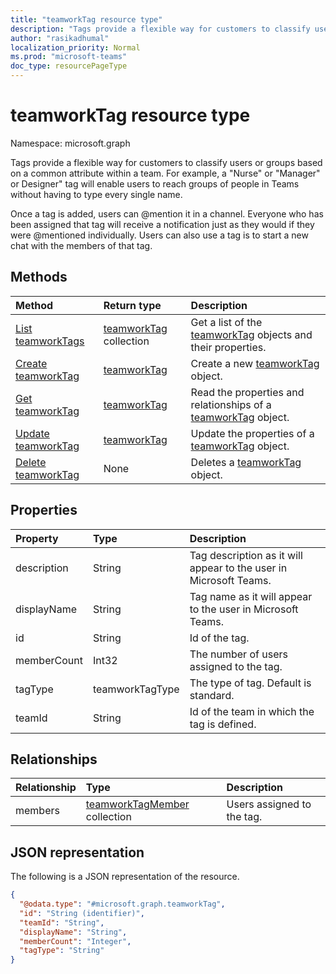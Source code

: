 ```yaml
---
title: "teamworkTag resource type"
description: "Tags provide a flexible way for customers to classify users or groups based on a common attribute"
author: "rasikadhumal"
localization_priority: Normal
ms.prod: "microsoft-teams"
doc_type: resourcePageType
---
```


# teamworkTag resource type

Namespace: microsoft.graph

Tags provide a flexible way for customers to classify users or groups based on a common attribute within a team. For example, a "Nurse" or "Manager" or Designer" tag will enable users to reach groups of people in Teams without having to type every single name.

Once a tag is added, users can @mention it in a channel. Everyone who has been assigned that tag will receive a notification just as they would if they were @mentioned individually. Users can also use a tag is to start a new chat with the members of that tag.

## Methods
|Method|Return type|Description|
|:---|:---|:---|
|[List teamworkTags](../api/teamworktag-list.md)|[teamworkTag](../resources/teamworktag.md) collection|Get a list of the [teamworkTag](../resources/teamworktag.md) objects and their properties.|
|[Create teamworkTag](../api/teamworktag-create.md)|[teamworkTag](../resources/teamworktag.md)|Create a new [teamworkTag](../resources/teamworktag.md) object.|
|[Get teamworkTag](../api/teamworktag-get.md)|[teamworkTag](../resources/teamworktag.md)|Read the properties and relationships of a [teamworkTag](../resources/teamworktag.md) object.|
|[Update teamworkTag](../api/teamworktag-update.md)|[teamworkTag](../resources/teamworktag.md)|Update the properties of a [teamworkTag](../resources/teamworktag.md) object.|
|[Delete teamworkTag](../api/teamworktag-delete.md)|None|Deletes a [teamworkTag](../resources/teamworktag.md) object.|

## Properties
|Property|Type|Description|
|:---|:---|:---|
|description|String|Tag description as it will appear to the user in Microsoft Teams.|
|displayName|String|Tag name as it will appear to the user in Microsoft Teams.|
|id|String|Id of the tag.|
|memberCount|Int32|The number of users assigned to the tag.|
|tagType|teamworkTagType|The type of tag. Default is standard.|
|teamId|String|Id of the team in which the tag is defined.|

## Relationships
|Relationship|Type|Description|
|:---|:---|:---|
|members|[teamworkTagMember](../resources/teamworktagmember.md) collection|Users assigned to the tag.|

## JSON representation
The following is a JSON representation of the resource.
<!-- {
  "blockType": "resource",
  "keyProperty": "id",
  "@odata.type": "microsoft.graph.teamworkTag",
  "baseType": "microsoft.graph.entity",
  "openType": false
}
-->
``` json
{
  "@odata.type": "#microsoft.graph.teamworkTag",
  "id": "String (identifier)",
  "teamId": "String",
  "displayName": "String",
  "memberCount": "Integer",
  "tagType": "String"
}
```

